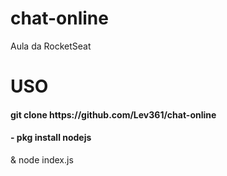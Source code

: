 # chat-online
 Aula da RocketSeat

# USO

<h4> git clone https://github.com/Lev361/chat-online </h4>

<h4> - pkg install nodejs </h4>
          &
    node index.js

